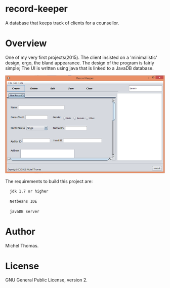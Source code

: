# record-keeper
A database that keeps track of clients for a counsellor.

# Overview

One of my very first projects(2015). The client insisted on a 'minimalistic' design, ergo, the bland appearance.
The design of the program is fairly simple; The UI is written using java that is linked to a JavaDB database.

![](src/pics/ui.png)

The requirements to build this project are:

      jdk 1.7 or higher
   
      Netbeans IDE
   
      javaDB server
   

# Author

 Michel Thomas.
 
# License
 
 GNU General Public License, version 2.
